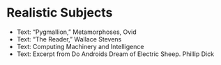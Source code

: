# Realistic Subjects

* Text: “Pygmallion,” Metamorphoses, Ovid
* Text: “The Reader,” Wallace Stevens
* Text: Computing Machinery and Intelligence
* Text: Excerpt from Do Androids Dream of Electric Sheep. Phillip Dick

